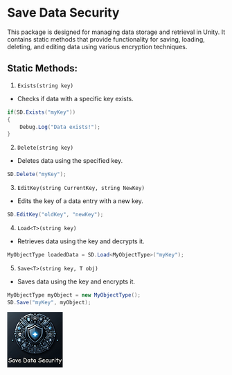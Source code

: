 # Save Data Security
This package is designed for managing data storage
and retrieval in Unity. It contains static methods
that provide functionality for saving, loading,
deleting, and editing data using various
encryption techniques.

## Static Methods:

1. `Exists(string key)`
- Checks if data with a specific key exists.
```csharp
if(SD.Exists("myKey"))
{
    Debug.Log("Data exists!");
}
```

2. `Delete(string key)`
- Deletes data using the specified key.
```csharp
SD.Delete("myKey");
```

3. `EditKey(string CurrentKey, string NewKey)`
- Edits the key of a data entry with a new key.
```csharp
SD.EditKey("oldKey", "newKey");
```

4. `Load<T>(string key)`
- Retrieves data using the key and decrypts it.
```csharp
MyObjectType loadedData = SD.Load<MyObjectType>("myKey");
```

5. `Save<T>(string key, T obj)`
- Saves data using the key and encrypts it.
```csharp
MyObjectType myObject = new MyObjectType();
SD.Save("myKey", myObject);
```

![Image](https://github.com/LordKayaba/SaveDataSecurity/blob/Develop/SaveData/Icons/Icon.png)
